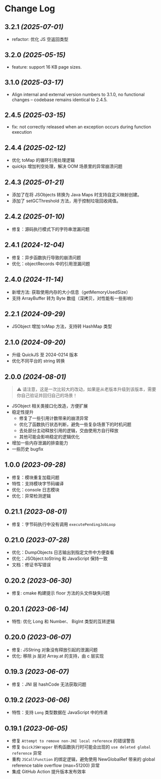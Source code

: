 # Change Log

## 3.2.1 *(2025-07-01)*
- refactor: 优化 JS 空返回类型

## 3.2.0 *(2025-05-15)*
- feature: support 16 KB page sizes.

## 3.1.0 *(2025-03-17)*
- Align internal and external version numbers to 3.1.0, no functional changes – codebase remains identical to 2.4.5.

## 2.4.5 *(2025-03-15)*
- fix: not correctly released when an exception occurs during function execution

## 2.4.4 *(2025-02-12)*
- 优化 toMap 的循环引用处理逻辑
- quickjs 增加判空处理，解决 OOM 场景里的异常崩溃问题

## 2.4.3 *(2025-01-21)*
- 添加了在将 JSObjects 转换为 Java Maps 时支持自定义映射创建。
- 添加了 setGCThreshold 方法，用于控制垃圾回收阈值。

## 2.4.2 *(2025-01-10)*
- 修复：源码执行模式下的字符串泄漏问题

## 2.4.1 *(2024-12-04)*
- 修复：异步函数执行导致的崩溃问题
- 优化：objectRecords 中的引用泄漏问题

## 2.4.0 *(2024-11-14)*
- 新增方法: 获取使用内存的大小信息（getMemoryUsedSize）
- 支持 ArrayBuffer 转为 Byte 数组（深拷贝，对性能有一些影响）

## 2.2.1 *(2024-09-29)*
- JSObject 增加 toMap 方法，支持转 HashMap 类型

## 2.1.0 *(2024-09-20)*
- 升级 QuickJS 至 2024-0214 版本
- 优化不同平台的 string 转换

## 2.0.0 *(2024-08-01)*
> :warning: 请注意，这是一次比较大的改动，如果是从老版本升级到该版本，需要你自己验证并回归自己的场景！
- JSObject 相关类接口化改造，方便扩展
- 稳定性提升
  - 修复了一些引用计数带来的崩溃异常
  - 优化了函数执行状态判断，避免一些复杂场景下的时机问题
  - 去处部分主动释放引用的逻辑，交由使用方自行释放
  - 其他可能会影响稳定的逻辑优化
- 增加一些内存泄漏的排查能力
- 一些历史 bugfix

## 1.0.0 *(2023-09-28)*
- 修复：模块重复加载问题
- 特性：支持模块字节码编译
- 优化：console 日志模块
- 优化：异常检测逻辑

## 0.21.1 *(2023-08-01)*
- 修复：字节码执行中没有调用 `executePendingJobLoop`

## 0.21.0 *(2023-07-28)*
- 优化：DumpObjects 日志输出到指定文件中方便查看
- 优化：JSObject.toString 和 JavaScript 保持一致
- 文档：修证书写错误

## 0.20.2 *(2023-06-30)*
- 修复: cmake 构建提示 floor 方法的头文件缺失问题

## 0.20.1 *(2023-06-14)*
- 特性: 优化 Long 和 Number、 BigInt 类型的互转逻辑

## 0.20.0 *(2023-06-07)*
- 修复: JSString 对象没有释放引起的泄漏问题
- 优化: 移除 js 层对 Array.at 的支持，由 c 层实现

## 0.19.3 *(2023-06-07)*

- 修复：JNI 层 hashCode 无法获取问题

## 0.19.2 *(2023-06-06)*

- 特性：支持 `Long` 类型数据在 JavaScript 中的传递

## 0.19.1 *(2023-06-05)*

- 修复 `Attempt to remove non-JNI local reference` 的错误警告
- 修复 `QuickJSWrapper` 析构函数执行时可能会出现的 `use deleted global reference` 异常
- 重构 `JSCallFunction` 的绑定逻辑，避免使用 NewGlobalRef 带来的 global reference table overflow (max=51200) 异常
- 集成 GitHub Action 提升版本发布效率